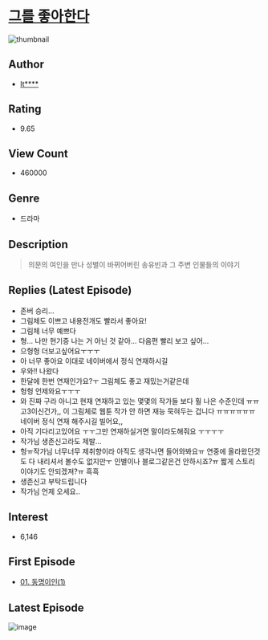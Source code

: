 # [그를 좋아한다](https://comic.naver.com/bestChallenge/list?titleId=705546)
![thumbnail](https://image-comic.pstatic.net/user_contents_data/challenge_comic/2019/08/25/314913/thumbnail_202x16495dfad92_3093_4a63_a56c_3babd6777147_00000655.JPEG)

## Author
- [lt****](https://comic.naver.com/artistTitle?id=314913)

## Rating
- 9.65

## View Count
- 460000

## Genre
- 드라마

## Description
> 의문의 여인을 만나 성별이 바뀌어버린 송유빈과 그 주변 인물들의 이야기

## Replies (Latest Episode)
- 존버 승리...
- 그림체도 이쁘고 내용전개도 빨라서 좋아요!
- 그림체 너무 예쁘다
- 형... 나만 현기증 나는 거 아닌 것 같아... 다음편 빨리 보고 싶어...
- 으헝헝 더보고싶어요ㅜㅜㅜ
- 아 너무 좋아요 이대로 네이버에서 정식 연재하시길
- 우와!! 나왔다
- 한달에 한번 연재인가요?ㅜ 그림체도 좋고 재밌는거같은데
- 헝헝 언제와요ㅜㅜㅜ
- 와 진짜 구라 아니고 현재 연재하고 있는 몇몇의 작가들 보다 훨 나은 수준인데 ㅠㅠ 고3이신건가,, 이 그림체로 웹툰 작가 안 하면 재능 묵혀두는 겁니다 ㅠㅠㅠㅠㅠㅠ 네이버 정식 연재 해주시길 빌어요,,
- 아직 기다리고있어요 ㅜㅜ그만 연재하실거면 말이라도해줘요 ㅜㅜㅜㅜ
- 작가님 생존신고라도 제발...
- 헝ㅠ작가님 너무너무 제취향이라 아직도 생각나면 들어와봐요ㅠ 연중에 올라왔던것도 다 내리셔서 볼수도 없지만ㅜ 인별이나 블로그같은건 안하시죠?ㅠ 짧게 스토리 이야기도 안되겠져?ㅠ 흑흑
- 생존신고 부탁드립니다
- 작가님 언제 오세요..

## Interest
- 6,146

## First Episode
- [01. 동명이인(1)](https://comic.naver.com/bestChallenge/detail?titleId=705546&no=7)

## Latest Episode
![image](https://image-comic.pstatic.net/user_contents_data/challenge_comic/2020/12/02/314913/upload_4049971057944311394.jpeg)
